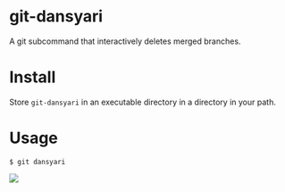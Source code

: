 # git-dansyari

A git subcommand that interactively deletes merged branches.

# Install

Store `git-dansyari` in an executable directory in a directory in your path.

# Usage

```
$ git dansyari
```

![](https://camo.qiitausercontent.com/c296aa10fe7c936c1ddd80d9dcfcc845c4a9b6c3/68747470733a2f2f71696974612d696d6167652d73746f72652e73332e61702d6e6f727468656173742d312e616d617a6f6e6177732e636f6d2f302f35303639302f38353462386161302d633034382d303231622d333930612d6134323265626235343961382e676966)
